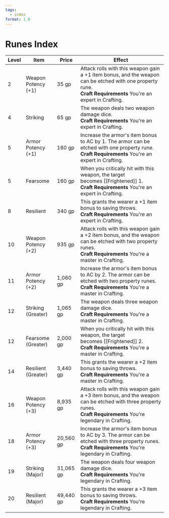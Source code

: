 ```yaml
---
tags:
  - index
format: 1_0
---
```

# Runes Index

| **Level** | **Item**           | **Price** | Effect      |
| --------- | --------           | --------- | ----------  |
| 2         | Weapon Potency (+1) | 35 gp    | Attack rolls with this weapon gain a +1 item bonus, and the weapon can be etched with one property rune.<br>**Craft Requirements** You're an expert in Crafting. |
| 4         | Striking           | 65 gp     | The weapon deals two weapon damage dice.<br>**Craft Requirements** You're an expert in Crafting. |
| 5         | Armor Potency (+1) | 160 gp    | Increase the armor's item bonus to AC by 1. The armor can be etched with one property rune. <br>**Craft Requirements** You're an expert in Crafting. |
| 5         | Fearsome           | 160 gp    | When you critically hit with this weapon, the target becomes [[Frightened]] 1.<br>**Craft Requirements** You're an expert in Crafting. |
| 8         | Resilient          | 340 gp    | This grants the wearer a +1 item bonus to saving throws.<br>**Craft Requirements** You're an expert in Crafting. |
| 10        | Weapon Potency (+2) | 935 gp   | Attack rolls with this weapon gain a +2 item bonus, and the weapon can be etched with two property runes.<br>**Craft Requirements** You're a master in Crafting. |
| 11        | Armor Potency (+2) | 1,060 gp  | Increase the armor's item bonus to AC by 2. The armor can be etched with two property runes. <br>**Craft Requirements** You're a master in Crafting. |
| 12        | Striking (Greater) | 1,065 gp  | The weapon deals three weapon damage dice.<br>**Craft Requirements** You're a master in Crafting. |
| 12        | Fearsome (Greater) | 2,000 gp  | When you critically hit with this weapon, the target becomes [[Frightened]] 2.<br>**Craft Requirements** You're a master in Crafting. |
| 14        | Resilient (Greater)| 3,440 gp  | This grants the wearer a +2 item bonus to saving throws.<br>**Craft Requirements** You're a master in Crafting. |
| 16        | Weapon Potency (+3) | 8,935 gp | Attack rolls with this weapon gain a +3 item bonus, and the weapon can be etched with three property runes.<br>**Craft Requirements** You're legendary in Crafting. |
| 18        | Armor Potency (+3) | 20,560 gp | Increase the armor's item bonus to AC by 3. The armor can be etched with three property runes. <br>**Craft Requirements** You're legendary in Crafting. |
| 19        | Striking (Major)   | 31,065 gp | The weapon deals four weapon damage dice.<br>**Craft Requirements** You're legendary in Crafting. |
| 20        | Resilient (Major)  | 49,440 gp | This grants the wearer a +3 item bonus to saving throws.<br>**Craft Requirements** You're legendary in Crafting. |